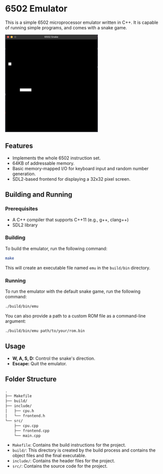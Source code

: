 # 6502 Emulator

This is a simple 6502 microprocessor emulator written in C++. It is capable of running simple programs, and comes with a snake game.

<img src="assets/snake_game.png" width="300"/>

## Features

*   Implements the whole 6502 instruction set.
*   64KB of addressable memory.
*   Basic memory-mapped I/O for keyboard input and random number generation.
*   SDL2-based frontend for displaying a 32x32 pixel screen.

## Building and Running

### Prerequisites

*   A C++ compiler that supports C++11 (e.g., g++, clang++)
*   SDL2 library

### Building

To build the emulator, run the following command:

```bash
make
```

This will create an executable file named `emu` in the `build/bin` directory.

### Running

To run the emulator with the default snake game, run the following command:

```bash
./build/bin/emu
```

You can also provide a path to a custom ROM file as a command-line argument:

```bash
./build/bin/emu path/to/your/rom.bin
```

## Usage

*   **W, A, S, D:** Control the snake's direction.
*   **Escape:** Quit the emulator.

## Folder Structure

```
.
├── Makefile
├── build/
├── include/
│   ├── cpu.h
│   └── frontend.h
└── src/
    ├── cpu.cpp
    ├── frontend.cpp
    └── main.cpp
```

*   `Makefile`: Contains the build instructions for the project.
*   `build/`: This directory is created by the build process and contains the object files and the final executable.
*   `include/`: Contains the header files for the project.
*   `src/`: Contains the source code for the project.
